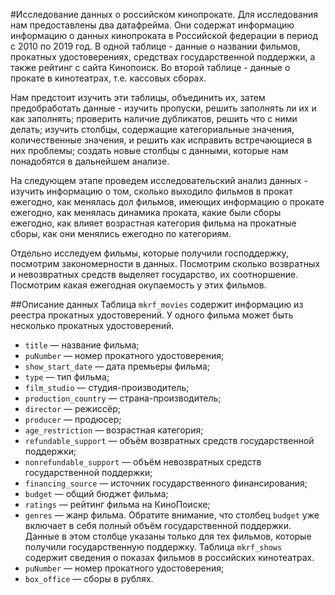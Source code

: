 #Исследование данных о российском кинопрокате.
Для исследования нам предоставлены два датафрейма. Они содержат информацию информацию о данных кинопроката в Российской федерации в период с 2010 по 2019 год. В одной таблице - данные о названии фильмов, прокатных удостоверениях, средствах государственной поддержки, а также рейтинг с сайта Кинопоиск. Во второй таблице - данные о прокате в кинотеатрах, т.е. кассовых сборах.

Нам предстоит изучить эти таблицы, объединить их, затем предобработать данные - изучить пропуски, решить заполнять ли их и как заполнять; проверить наличие дубликатов, решить что с ними делать; изучить столбцы, содержащие категориальные значения, количественные значения, и решить как исправить встречающиеся в них проблемы; создать новые столбцы с данными, которые нам понадобятся в дальнейшем анализе.

На следующем этапе проведем исследовательский анализ данных - изучить информацию о том, сколько выходило фильмов в прокат ежегодно, как менялась дол фильмов, имеющих информацию о прокате ежегодно, как менялась динамика проката, какие были сборы ежегодно, как влияет возрастная категория фильма на прокатные сборы, как они менялись ежегодно по категориям.

Отдельно исследуем фильмы, которые получили господдержку, посмотрим закономерности в данных. Посмотрим сколько возвратных и невозвратных средств выделяет государство, их соотноршение. Посмотрим какая ежегодная окупаемость у этих фильмов.

##Описание данных
Таблица `mkrf_movies` содержит информацию из реестра прокатных удостоверений. У одного фильма может быть несколько прокатных удостоверений. 
- `title` — название фильма;
- `puNumber` — номер прокатного удостоверения;
- `show_start_date` — дата премьеры фильма;
- `type` — тип фильма;
- `film_studio` — студия-производитель;
- `production_country` — страна-производитель;
- `director` — режиссёр;
- `producer` — продюсер;
- `age_restriction` — возрастная категория;
- `refundable_support` — объём возвратных средств государственной поддержки;
- `nonrefundable_support` — объём невозвратных средств государственной поддержки;
- `financing_source` — источник государственного финансирования;
- `budget` — общий бюджет фильма;
- `ratings` — рейтинг фильма на КиноПоиске;
- `genres` — жанр фильма.
Обратите внимание, что столбец `budget` уже включает в себя полный объём государственной поддержки. Данные в этом столбце указаны только для тех фильмов, которые получили государственную поддержку. 
Таблица `mkrf_shows` содержит сведения о показах фильмов в российских кинотеатрах.
- `puNumber` — номер прокатного удостоверения;
- `box_office` — сборы в рублях.